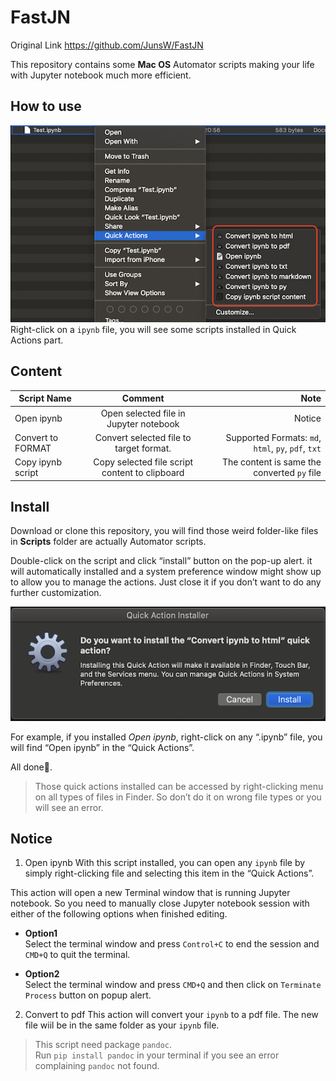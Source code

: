 # FastJN
Original Link <https://github.com/JunsW/FastJN>

This repository contains some **Mac OS** Automator scripts making your life with Jupyter notebook much more efficient.

## How to use
![Demo](Resources/Demo/Demo_1.png)  
Right-click on a `ipynb` file, you will see some scripts installed in Quick Actions part.

## Content

| Script Name   |     Comment       | Note  |
| ------------- |:-------------:| -----:|
| Open ipynb     | Open selected file in Jupyter notebook | Notice |
| Convert to FORMAT | Convert selected file to target format.| Supported Formats: `md`, `html`, `py`, `pdf`, `txt` |
| Copy ipynb script | Copy selected file script content to clipboard | The content is same the converted `py` file |

## Install

Download or clone this repository, you will find those weird folder-like files in **Scripts** folder are actually Automator scripts.  

Double-click on the script and click “install” button on the pop-up alert. it will automatically installed and a system preference window might show up to allow you to manage the actions. Just close it if you don’t want to do any further customization.

![Demo](Resources/Demo/Demo_0.png)  

For example, if you installed _Open ipynb_, right-click on any “.ipynb” file, you will find “Open ipynb” in the “Quick Actions”.

All done👏.

> Those quick actions installed can be accessed by right-clicking menu on all types of files in Finder. So don’t do it on wrong file types or you will see an error.

## Notice
1. Open ipynb
With this script installed, you can open any `ipynb` file by simply right-clicking file and selecting this item in the “Quick Actions”.

This action will open a new Terminal window that is running Jupyter notebook. So you need to manually close Jupyter notebook session with either of the following options when finished editing.   

- **Option1**  
Select the terminal window and press `Control+C` to end the session and `CMD+Q` to quit the terminal.  

- **Option2**   
Select the terminal window and press `CMD+Q` and then click on `Terminate Process` button on popup alert.

2. Convert to pdf
This action will convert your `ipynb` to a pdf file. 
The new file wiil be in the same folder as your `ipynb` file.

> This script need package `pandoc`.  
Run `pip install pandoc` in your terminal if you see an error complaining `pandoc` not found.


